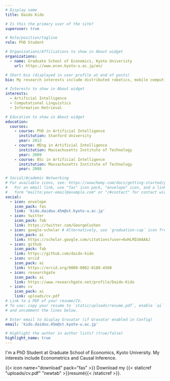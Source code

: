 ```yaml
---
# Display name
title: Daido Kido

# Is this the primary user of the site?
superuser: true

# Role/position/tagline
role: PhD Student

# Organizations/Affiliations to show in About widget
organizations:
  - name: Graduate School of Economics, Kyoto Univeristy
    url: https://www.econ.kyoto-u.ac.jp/en/

# Short bio (displayed in user profile at end of posts)
bio: My research interests include distributed robotics, mobile computing and programmable matter.

# Interests to show in About widget
interests:
  - Artificial Intelligence
  - Computational Linguistics
  - Information Retrieval

# Education to show in About widget
education:
  courses:
    - course: PhD in Artificial Intelligence
      institution: Stanford University
      year: 2012
    - course: MEng in Artificial Intelligence
      institution: Massachusetts Institute of Technology
      year: 2009
    - course: BSc in Artificial Intelligence
      institution: Massachusetts Institute of Technology
      year: 2008

# Social/Academic Networking
# For available icons, see: https://wowchemy.com/docs/getting-started/page-builder/#icons
#   For an email link, use "fas" icon pack, "envelope" icon, and a link in the
#   form "mailto:your-email@example.com" or "/#contact" for contact widget.
social:
  - icon: envelope
    icon_pack: fas
    link: 'kido.daidou.45m@st.kyoto-u.ac.jp'
  - icon: twitter
    icon_pack: fab
    link: https://twitter.com/GeorgeCushen
  - icon: google-scholar # Alternatively, use `graduation-cap` icon from `fas` icon pack
    icon_pack: ai
    link: https://scholar.google.com/citations?user=6oHLMIUAAAAJ
  - icon: github
    icon_pack: fab
    link: https://github.com/daido-kido
  - icon: orcid
    icon_pack: ai
    link: https://orcid.org/0000-0002-0188-4560
  - icon: researchgate
    icon_pack: ai
    link: https://www.researchgate.net/profile/Daido-Kido
  - icon: cv
    icon_pack: ai
    link: uploads/cv.pdf
# Link to a PDF of your resume/CV.
# To use: copy your resume to `static/uploads/resume.pdf`, enable `ai` icons in `params.toml`,
# and uncomment the lines below.

# Enter email to display Gravatar (if Gravatar enabled in Config)
email: 'kido.daidou.45m@st.kyoto-u.ac.jp'

# Highlight the author in author lists? (true/false)
highlight_name: true
---
```


I'm a PhD Student at Graduate School of Economics, Kyoto University. My interests include Econometrics and Causal Inference.

{{< icon name="download" pack="fas" >}} Download my {{< staticref "uploads/cv.pdf" "newtab" >}}resumé{{< /staticref >}}.
